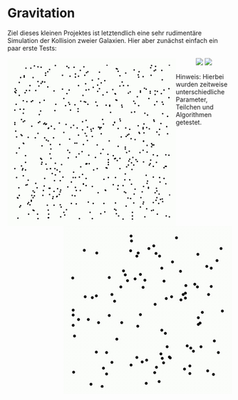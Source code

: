# Gravitation

Ziel dieses kleinen Projektes ist letztendlich eine sehr rudimentäre Simulation der Kollision zweier Galaxien. Hier aber zunächst einfach ein paar erste Tests:

<div align="center">
<img src="./animation.gif" align="left"></img>
<img src="./animation2.gif" align="right"></img>
<img src="./animation5.gif"></img>
<img src="./animation6.gif"></img>
</div>

Hinweis: Hierbei wurden zeitweise unterschiedliche Parameter, Teilchen und Algorithmen getestet.